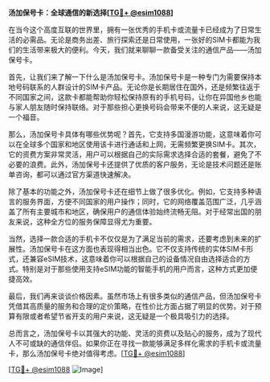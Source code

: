 **汤加保号卡：全球通信的新选择[[TG💪+ @esim1088](https://t.me/s/esim1088)]**

在当今这个高度互联的世界里，拥有一张优秀的手机卡或流量卡已经成为了日常生活的必需品。无论是商务出差、旅行探索还是日常使用，一张好的SIM卡都能为我们的生活带来极大的便利。今天，我们就来聊聊一款备受关注的通信产品——汤加保号卡。

首先，让我们来了解一下什么是汤加保号卡。汤加保号卡是一种专门为需要保持本地号码联系的人群设计的SIM卡产品。无论你是长期居住在国外，还是频繁往返于不同国家之间，这款卡都能帮助你轻松保持原有的手机号码，让你在异国他乡也能与家人朋友随时保持联络。对于那些担心更换号码会带来不便的人来说，这无疑是一个福音。

那么，汤加保号卡具体有哪些优势呢？首先，它支持多国漫游功能，这意味着你可以在全球多个国家和地区使用该卡进行通话和上网，无需频繁更换SIM卡。其次，它的资费方案非常灵活，用户可以根据自己的实际需求选择合适的套餐，避免了不必要的浪费。此外，汤加保号卡还提供了优质的客户服务，无论是技术问题还是账单咨询，都可以通过官方渠道快速解决。

除了基本的功能之外，汤加保号卡还在细节上做了很多优化。例如，它支持多种语言的服务界面，方便不同国家的用户操作；同时，它的网络覆盖范围广泛，几乎涵盖了所有主要城市和地区，确保用户的通信体验始终流畅无阻。对于经常出国的朋友来说，这种全方位的服务保障显得尤为重要。

当然，选择一款合适的手机卡不仅仅是为了满足当前的需求，还要考虑到未来的扩展性。汤加保号卡在这方面也表现得相当出色。它不仅支持传统的实体SIM卡形式，还兼容eSIM技术，这意味着你可以根据自己的设备情况自由选择适合的方式。特别是对于那些使用支持eSIM功能的智能手机的用户而言，这种方式更加便捷高效。

最后，我们再来谈谈价格因素。虽然市场上有很多类似的通信产品，但汤加保号卡凭借其高质量的服务和合理的定价策略，在性价比方面占据了明显的优势。对于预算有限或者希望节省开支的用户来说，这无疑是一个极具吸引力的选择。

总而言之，汤加保号卡以其强大的功能、灵活的资费以及贴心的服务，成为了现代人不可或缺的通信伴侣。如果你正在寻找一款能够满足多样化需求的手机卡或流量卡，那么汤加保号卡绝对值得考虑。[[TG💪+ @esim1088](https://t.me/s/esim1088)]

[[TG💪+ @esim1088](https://t.me/s/esim1088) ![Image](https://i.postimg.cc/4NQfJmqS/Snipaste-2025-05-13-00-14-12.png)]